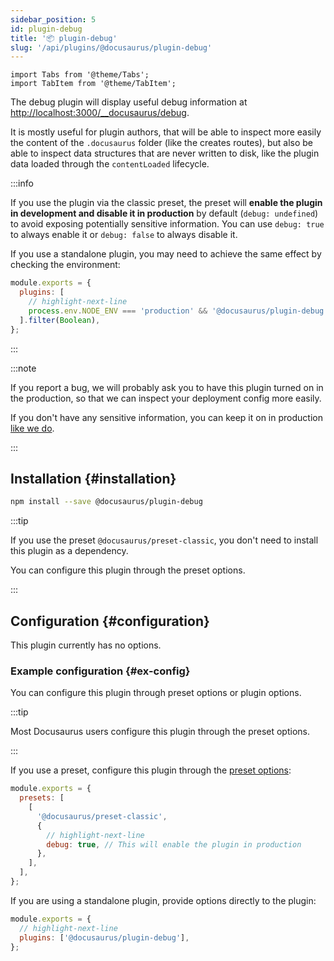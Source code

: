 ```yaml
---
sidebar_position: 5
id: plugin-debug
title: '📦 plugin-debug'
slug: '/api/plugins/@docusaurus/plugin-debug'
---
```


```mdx-code-block
import Tabs from '@theme/Tabs';
import TabItem from '@theme/TabItem';
```

The debug plugin will display useful debug information at [http://localhost:3000/\_\_docusaurus/debug](http://localhost:3000/__docusaurus/debug).

It is mostly useful for plugin authors, that will be able to inspect more easily the content of the `.docusaurus` folder (like the creates routes), but also be able to inspect data structures that are never written to disk, like the plugin data loaded through the `contentLoaded` lifecycle.

:::info

If you use the plugin via the classic preset, the preset will **enable the plugin in development and disable it in production** by default (`debug: undefined`) to avoid exposing potentially sensitive information. You can use `debug: true` to always enable it or `debug: false` to always disable it.

If you use a standalone plugin, you may need to achieve the same effect by checking the environment:

```js title="docusaurus.config.js"
module.exports = {
  plugins: [
    // highlight-next-line
    process.env.NODE_ENV === 'production' && '@docusaurus/plugin-debug',
  ].filter(Boolean),
};
```

:::

:::note

If you report a bug, we will probably ask you to have this plugin turned on in the production, so that we can inspect your deployment config more easily.

If you don't have any sensitive information, you can keep it on in production [like we do](/__docusaurus/debug).

:::

## Installation {#installation}

```bash npm2yarn
npm install --save @docusaurus/plugin-debug
```

:::tip

If you use the preset `@docusaurus/preset-classic`, you don't need to install this plugin as a dependency.

You can configure this plugin through the preset options.

:::

## Configuration {#configuration}

This plugin currently has no options.

### Example configuration {#ex-config}

You can configure this plugin through preset options or plugin options.

:::tip

Most Docusaurus users configure this plugin through the preset options.

:::

<Tabs>
<TabItem value="Preset Options">

If you use a preset, configure this plugin through the [preset options](../../using-plugins.md#docusauruspreset-classic):

```js title="docusaurus.config.js"
module.exports = {
  presets: [
    [
      '@docusaurus/preset-classic',
      {
        // highlight-next-line
        debug: true, // This will enable the plugin in production
      },
    ],
  ],
};
```

</TabItem>
<TabItem value="Plugin Options">

If you are using a standalone plugin, provide options directly to the plugin:

```js title="docusaurus.config.js"
module.exports = {
  // highlight-next-line
  plugins: ['@docusaurus/plugin-debug'],
};
```

</TabItem>
</Tabs>
